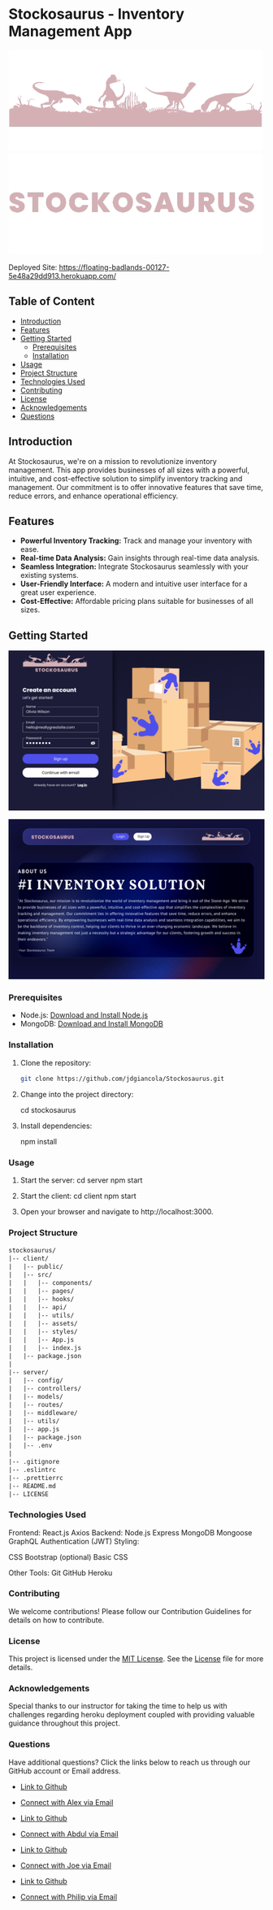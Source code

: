 # Stockosaurus - Inventory Management App
![App Logo-Top](client/src/assets/images/stockosaurusLogo.png)
![Buttom](client/src/assets/images/stockosaurus_1.png)

Deployed Site: https://floating-badlands-00127-5e48a29dd913.herokuapp.com/

## Table of Content

- [Introduction](#introduction)
- [Features](#features)
- [Getting Started](#getting-started)
  - [Prerequisites](#prerequisites)
  - [Installation](#installation)
- [Usage](#usage)
- [Project Structure](#project-structure)
- [Technologies Used](#technologies-used)
- [Contributing](#contributing)
- [License](#license)
- [Acknowledgements](#acknowledgements)
- [Questions](#questions)


## Introduction

At Stockosaurus, we're on a mission to revolutionize inventory management. This app provides businesses of all sizes with a powerful, intuitive, and cost-effective solution to simplify inventory tracking and management. Our commitment is to offer innovative features that save time, reduce errors, and enhance operational efficiency.

## Features

- **Powerful Inventory Tracking:** Track and manage your inventory with ease.
- **Real-time Data Analysis:** Gain insights through real-time data analysis.
- **Seamless Integration:** Integrate Stockosaurus seamlessly with your existing systems.
- **User-Friendly Interface:** A modern and intuitive user interface for a great user experience.
- **Cost-Effective:** Affordable pricing plans suitable for businesses of all sizes.

## Getting Started

![Alt text](client/src/assets/images/Stockosaurus_LoginPage.png)

![Alt text](client/src/assets/images/Stockosaurus_About_Us.png)


### Prerequisites

- Node.js: [Download and Install Node.js](https://nodejs.org/)
- MongoDB: [Download and Install MongoDB](https://www.mongodb.com/try/download/community)

### Installation

1. Clone the repository:

   ```bash
   git clone https://github.com/jdgiancola/Stockosaurus.git

2. Change into the project directory:
   
   cd stockosaurus

 3. Install dependencies:

     npm install 
     

### Usage

1. Start the server:
  cd server
  npm start


2. Start the client:
   cd client
   npm start


3. Open your browser and navigate to http://localhost:3000.


### Project Structure
```
stockosaurus/
|-- client/
|   |-- public/
|   |-- src/
|   |   |-- components/
|   |   |-- pages/
|   |   |-- hooks/
|   |   |-- api/
|   |   |-- utils/
|   |   |-- assets/
|   |   |-- styles/
|   |   |-- App.js
|   |   |-- index.js
|   |-- package.json
|
|-- server/
|   |-- config/
|   |-- controllers/
|   |-- models/
|   |-- routes/
|   |-- middleware/
|   |-- utils/
|   |-- app.js
|   |-- package.json
|   |-- .env
|
|-- .gitignore
|-- .eslintrc
|-- .prettierrc
|-- README.md
|-- LICENSE
```


###  Technologies Used
Frontend:
React.js
Axios
Backend:
Node.js
Express
MongoDB
Mongoose
GraphQL
Authentication (JWT)
Styling:

CSS
Bootstrap (optional)
Basic CSS

Other Tools:
Git
GitHub
Heroku 

### Contributing
We welcome contributions! Please follow our Contribution Guidelines for details on how to contribute.

### License
This project is licensed under the [MIT License](LICENSE). See the [License](LICENSE) file for more details.

### Acknowledgements
Special thanks to our instructor for taking the time to help us with challenges regarding heroku deployment coupled with providing valuable guidance throughout this project.

### Questions
Have additional questions? Click the links below to reach us through our GitHub account or Email address.

- [Link to Github](https://github.com/amattock)
- [Connect with Alex via Email](mailto:@gmail.com)

- [Link to Github](https://github.com/abdulsamedtma)
- [Connect with Abdul via Email](mailto:abdulsamedtma@gmail.com)

- [Link to Github](https://github.com/jdgiancola)
- [Connect with Joe via Email](mailto:@gmail.com)

- [Link to Github](https://github.com/phillymg)
- [Connect with Philip via Email](mailto:@gmail.com)

 
